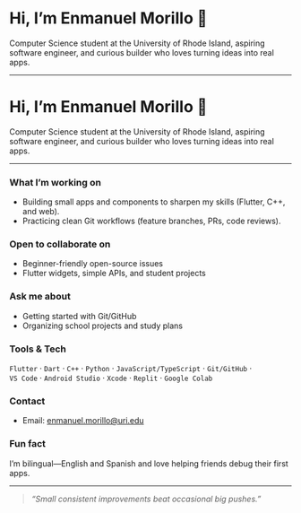# Hi, I’m Enmanuel Morillo 👋

Computer Science student at the University of Rhode Island, aspiring software engineer, and curious builder who loves turning ideas into real apps.

---
# Hi, I’m Enmanuel Morillo 👋

Computer Science student at the University of Rhode Island, aspiring software engineer, and curious builder who loves turning ideas into real apps.

---

### What I’m working on
- Building small apps and components to sharpen my skills (Flutter, C++, and web).
- Practicing clean Git workflows (feature branches, PRs, code reviews).

### Open to collaborate on
- Beginner-friendly open-source issues  
- Flutter widgets, simple APIs, and student projects

### Ask me about
- Getting started with Git/GitHub  
- Organizing school projects and study plans

### Tools & Tech
`Flutter` · `Dart` · `C++` · `Python` · `JavaScript/TypeScript` · `Git/GitHub` ·  
`VS Code` · `Android Studio` · `Xcode` · `Replit` · `Google Colab`

### Contact
- Email: [enmanuel.morillo@uri.edu](mailto:enmanuel.morillo@uri.edu)


### Fun fact
I’m bilingual—English and Spanish and love helping friends debug their first apps.

---

> _“Small consistent improvements beat occasional big pushes.”_


